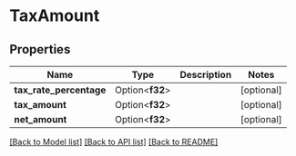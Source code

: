 # TaxAmount

## Properties

Name | Type | Description | Notes
------------ | ------------- | ------------- | -------------
**tax_rate_percentage** | Option<**f32**> |  | [optional]
**tax_amount** | Option<**f32**> |  | [optional]
**net_amount** | Option<**f32**> |  | [optional]

[[Back to Model list]](../README.md#documentation-for-models) [[Back to API list]](../README.md#documentation-for-api-endpoints) [[Back to README]](../README.md)


